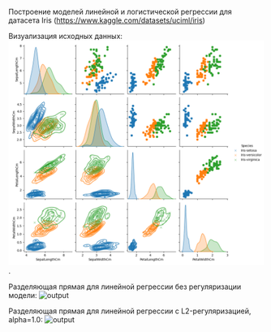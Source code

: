 Построение моделей линейной и логистической регрессии для датасета Iris (https://www.kaggle.com/datasets/uciml/iris)

Визуализация исходных данных:
![Визуализация исходных данных датасета](data.png).

Разделяющая прямая для линейной регрессии без регуляризации модели:
![output](https://github.com/user-attachments/assets/bf1cd8a3-967f-4e78-9c04-96e7a0d4067b)

Разделяющая прямая для линейной регрессии с L2-регуляризацией, alpha=1.0:
![output](https://github.com/user-attachments/assets/115f0e89-0c7b-49a8-ac12-c7a334a6e090)
